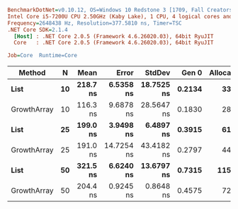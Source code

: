 ``` ini

BenchmarkDotNet=v0.10.12, OS=Windows 10 Redstone 3 [1709, Fall Creators Update] (10.0.16299.125)
Intel Core i5-7200U CPU 2.50GHz (Kaby Lake), 1 CPU, 4 logical cores and 2 physical cores
Frequency=2648438 Hz, Resolution=377.5810 ns, Timer=TSC
.NET Core SDK=2.1.4
  [Host] : .NET Core 2.0.5 (Framework 4.6.26020.03), 64bit RyuJIT
  Core   : .NET Core 2.0.5 (Framework 4.6.26020.03), 64bit RyuJIT

Job=Core  Runtime=Core  

```
|      Method |  N |     Mean |      Error |     StdDev |  Gen 0 | Allocated |
|------------ |--- |---------:|-----------:|-----------:|-------:|----------:|
|        **List** | **10** | **218.7 ns** |  **6.5358 ns** | **18.7525 ns** | **0.2134** |     **336 B** |
| GrowthArray | 10 | 116.3 ns |  9.6878 ns | 28.5647 ns | 0.1830 |     288 B |
|        **List** | **25** | **199.0 ns** |  **3.9498 ns** |  **6.4897 ns** | **0.3915** |     **616 B** |
| GrowthArray | 25 | 191.0 ns | 14.7254 ns | 43.4182 ns | 0.2797 |     440 B |
|        **List** | **50** | **321.5 ns** |  **6.6240 ns** | **13.6797 ns** | **0.7315** |    **1152 B** |
| GrowthArray | 50 | 204.4 ns |  0.9245 ns |  0.8648 ns | 0.4575 |     720 B |
